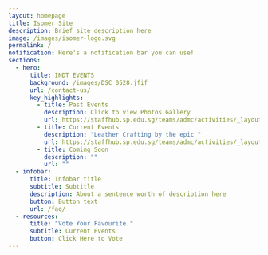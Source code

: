 ```yaml
---
layout: homepage
title: Isomer Site
description: Brief site description here
image: /images/isomer-logo.svg
permalink: /
notification: Here's a notification bar you can use!
sections:
  - hero:
      title: INDT EVENTS
      background: /images/DSC_0528.jfif
      url: /contact-us/
      key_highlights:
        - title: Past Events
          description: Click to view Photos Gallery
          url: https://staffhub.sp.edu.sg/teams/admc/activities/_layouts/15/start.aspx#/
        - title: Current Events
          description: "Leather Crafting by the epic "
          url: https://staffhub.sp.edu.sg/teams/admc/activities/_layouts/15/start.aspx#/
        - title: Coming Soon
          description: ""
          url: ""
  - infobar:
      title: Infobar title
      subtitle: Subtitle
      description: About a sentence worth of description here
      button: Button text
      url: /faq/
  - resources:
      title: "Vote Your Favourite "
      subtitle: Current Events
      button: Click Here to Vote
---
```


